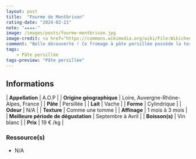 ```yaml
---
layout: post
title:  "Fourme de Montbrison"
rating-date: "2024-02-21"
note: "★★★★☆"
image: /images/posts/fourme-montbrison.jpg
image-credit: <a href="https://commons.wikimedia.org/wiki/File:Wikicheese_-_Fourme_de_Montbrison_-_20151024_-_012.jpg">Thesupermat</a>, <a href="https://creativecommons.org/licenses/by-sa/4.0">CC BY-SA 4.0</a>, via Wikimedia Commons
comment: "Belle découverte ! Ce fromage à pâte persillée possède la texture d’une tomme. Le mélange est harmonieux et change. On retrouve ce goût persillé, semblable à la fourme d’Ambert mais adoucit."
tags:
    - Pâte persillée
tags-preview: "Pâte persillée"
---
```


## Informations

| **Appellation** | A.O.P |
| **Origine géographique** | Loire, Auvergne-Rhône-Alpes, France |
| **Pâte** | Persillée |
| **Lait** | Vache |
| **Forme** | Cylindrique |
| **Odeur** | N/A |
| **Texture** | Comme une tomme |
| **Affinage** | 1 mois à 3 mois |
| **Meilleure période de dégustation** | Septembre à Avril |
| **Boisson(s)** | Vin blanc |
| **Prix** | 19 € /kg |

### Ressource(s)
* N/A